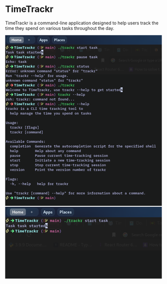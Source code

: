 # TimeTrackr
TimeTrackr is a command-line application designed to help users track the time they spend on various tasks throughout the day.

![cli screenshot 1](./screenshots/timetrackr1ss.png "TimeTrackr Image")
![cli screenshot 2](./screenshots/timetrackr2ss.png "TimeTrackr Image")
